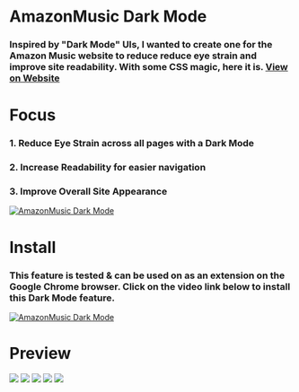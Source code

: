 # __AmazonMusic Dark Mode__

### Inspired by "Dark Mode" UIs, I wanted to create one for the Amazon Music website to reduce reduce eye strain and improve site readability. With some CSS magic, here it is. [View on Website](https://devbhatia.me/amazonMusicDarkMode/)

# __Focus__
### 1. Reduce Eye Strain across all pages with a Dark Mode
### 2. Increase Readability for easier navigation
### 3. Improve Overall Site Appearance
[![AmazonMusic Dark Mode](http://img.youtube.com/vi/mEDZIwatRrM/0.jpg)](http://www.youtube.com/watch?v=mEDZIwatRrM "AmazonMusic Dark Mode")


# __Install__
### This feature is tested & can be used on as an extension on the Google Chrome browser. Click on the video link below to install this Dark Mode feature.
[![AmazonMusic Dark Mode](http://img.youtube.com/vi/YH4XNw9LY6w/0.jpg)](http://www.youtube.com/watch?v=YH4XNw9LY6w "AmazonMusic Dark Mode")


# __Preview__
<img src="https://github.com/dev-bhatia/storage/blob/master/AMDM/HomePage.gif?raw=true"/>
<img src="https://github.com/dev-bhatia/storage/blob/master/AMDM/Button.gif?raw=true"/>
<img src="https://github.com/dev-bhatia/storage/blob/master/AMDM/Search.gif?raw=true"/>
<img src="https://github.com/dev-bhatia/storage/blob/master/AMDM/Menu2.gif?raw=true"/>
<img src="https://github.com/dev-bhatia/storage/blob/master/AMDM/SongList.gif?raw=true"/>

